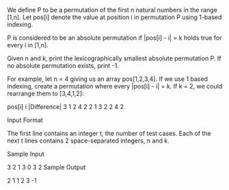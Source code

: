 We define P to be a permutation of the first n natural numbers in the range [1,n]. Let pos[i] denote the value at position i in permutation P using 1-based indexing.

P is considered to be an absolute permutation if |pos[i] - i| = k holds true for every i in [1,n].

Given n and k, print the lexicographically smallest absolute permutation P. If no absolute permutation exists, print -1.

For example, let n = 4 giving us an array pos[1,2,3,4]. If we use 1 based indexing, create a permutation where every |pos[i] - i| = k. If k = 2, we could rearrange them to [3,4,1,2]:

pos[i]	i	|Difference|
3	1	2
4	2	2
1	3	2
2	4	2

Input Format

The first line contains an integer t, the number of test cases.
Each of the next t lines contains 2 space-separated integers, n and k.

Sample Input

3
2 1
3 0
3 2
Sample Output

2 1
1 2 3
-1


